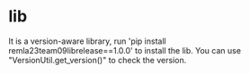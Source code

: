 # lib
It is a version-aware library, run 'pip install remla23team09librelease==1.0.0' to install the lib. 
You can use "VersionUtil.get_version()" to check the version.
